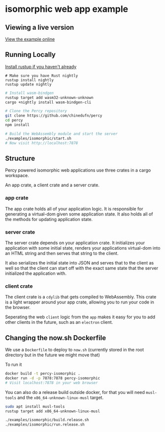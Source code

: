 # isomorphic web app example

## Viewing a live version

[View the example online](https://percy-isomorphic.now.sh/)

## Running Locally

[Install rustup if you haven't already](https://rustup.rs/)

```
# Make sure you have Rust nightly
rustup install nightly
rustup update nightly
```

```sh
# Install wasm-bindgen
rustup target add wasm32-unknown-unknown
cargo +nightly install wasm-bindgen-cli
```

```sh
# Clone the Percy repository
git clone https://github.com/chinedufn/percy
cd percy
npm install
```

```sh
# Build the WebAssembly module and start the server
./examples/isomorphic/start.sh
# Now visit http://localhost:7878
```

## Structure

Percy powered isomorphic web applications use three crates in a cargo workspace.

An app crate, a client crate and a server crate.

### app crate

The app crate holds all of your application logic. It is responsible for generating
a virtual-dom given some application state. It also holds all of the methods for
updating application state.

### server crate

The server crate depends on your application crate. It initializes your application
with some initial state, renders your applications virtual-dom into an HTML string and then
serves that string to the client.

It also serializes the initial state into JSON and serves that to the client as well so
that the client can start off with the exact same state that the server initialized
the application with.

### client crate

The client crate is a `cdylib` that gets compiled to WebAssembly. This crate is a light
wrapper around your app crate, allowing you to run your code in the browser.

Seperating the web `client` logic from the `app` makes it easy for you to add other clients in the
future, such as an `electron` client.

## Changing the now.sh Dockerfile

We use a `Dockerfile` to deploy to `now.sh` (currently stored in the root directory but in the future we might move that)

To run it

```sh
docker build -t percy-isomorphic .
docker run -d -p 7878:7878 percy-isomorphic
# Visit localhost:7878 in your web browser
```

You can also do a release build outside docker, for that you will need `musl-tools` and the `x86_64-unknown-linux-musl` target.

```sh
sudo apt install musl-tools
rustup target add x86_64-unknown-linux-musl
```

```sh
./examples/isomorphic/build.release.sh
./examples/isomorphic/run.release.sh
```
